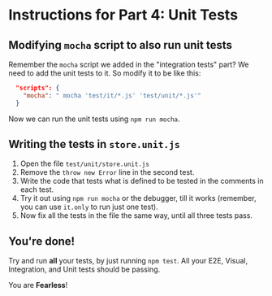 # Instructions for Part 4: Unit Tests

## Modifying `mocha` script to also run unit tests

Remember the `mocha` script we added in the "integration tests" part? We need to add the unit tests to it. So modify
it to be like this:

```json
  "scripts": {
    "mocha": " mocha 'test/it/*.js' 'test/unit/*.js'"
  }
```

Now we can run the unit tests using `npm run mocha`.

## Writing the tests in `store.unit.js`

1. Open the file `test/unit/store.unit.js`
1. Remove the `throw new Error` line in the second test.
1. Write the code that tests what is defined to be tested in the comments in each test.
1. Try it out using `npm run mocha` or the debugger, till it works
   (remember, you can use `it.only` to run just one test).
1. Now fix all the tests in the file the same way, until all three tests pass.

## You're done!

Try and run **all** your tests, by just running `npm test`. All your E2E, Visual, Integration, and Unit tests
should be passing.

You are **Fearless**!
